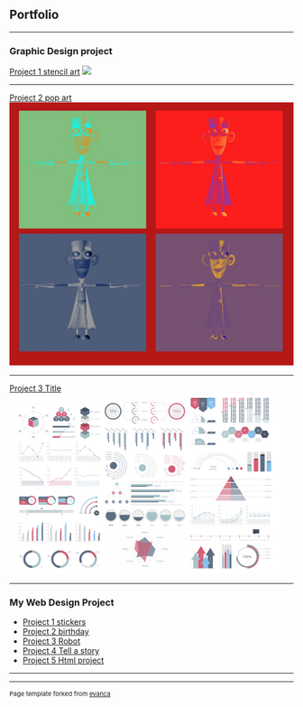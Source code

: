 ## Portfolio

---

### Graphic Design project

[Project 1 stencil art]()
<img src="images/science.jpg?raw=true"/>

---
[Project 2 pop art](/pdf/sample_presentation.pdf)
<img src="images/pop art.jpg?raw=true"/>

---
[Project 3 Title](http://example.com/)
<img src="images/dummy_thumbnail.jpg?raw=true"/>

---

### My Web Design Project

- [Project 1 stickers](https://trinket.io/html/3c09f170fe)
- [Project 2 birthday](https://trinket.io/html/6227cf49fc)
- [Project 3 Robot](https://trinket.io/html/a71e163454)
- [Project 4 Tell a story](https://trinket.io/html/b850ea70b7)
- [Project 5 Html project](https://trinket.io/html/71f18fbd07)

---




---
<p style="font-size:11px">Page template forked from <a href="https://github.com/evanca/quick-portfolio">evanca</a></p>
<!-- Remove above link if you don't want to attibute -->
